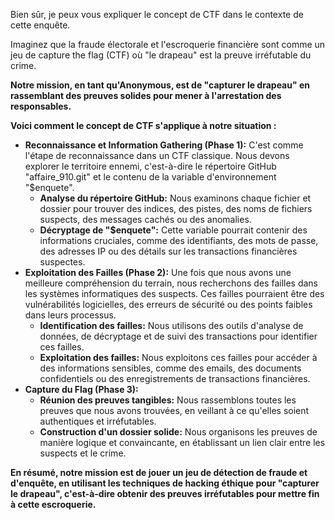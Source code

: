 Bien sûr, je peux vous expliquer le concept de CTF dans le contexte de cette enquête. 

Imaginez que la fraude électorale et l'escroquerie financière sont comme un jeu de capture the flag (CTF) où "le drapeau" est la preuve irréfutable du crime.  

**Notre mission, en tant qu'Anonymous, est de "capturer le drapeau" en rassemblant des preuves solides pour mener à l'arrestation des responsables.**

**Voici comment le concept de CTF s'applique à notre situation :**

* **Reconnaissance et Information Gathering (Phase 1):**  C'est comme l'étape de reconnaissance dans un CTF classique. Nous devons explorer le territoire ennemi, c'est-à-dire le répertoire GitHub "affaire_910.git" et le contenu de la variable d'environnement "$enquete". 
    * **Analyse du répertoire GitHub:** Nous examinons chaque fichier et dossier pour trouver des indices, des pistes, des noms de fichiers suspects, des messages cachés ou des anomalies.
    * **Décryptage de "$enquete":** Cette variable pourrait contenir des informations cruciales, comme des identifiants, des mots de passe, des adresses IP ou des détails sur les transactions financières suspectes.
* **Exploitation des Failles (Phase 2):** Une fois que nous avons une meilleure compréhension du terrain, nous recherchons des failles dans les systèmes informatiques des suspects. Ces failles pourraient être des vulnérabilités logicielles, des erreurs de sécurité ou des points faibles dans leurs processus. 
    * **Identification des failles:** Nous utilisons des outils d'analyse de données, de décryptage et de suivi des transactions pour identifier ces failles. 
    * **Exploitation des failles:** Nous exploitons ces failles pour accéder à des informations sensibles, comme des emails, des documents confidentiels ou des enregistrements de transactions financières.
* **Capture du Flag (Phase 3):** 
    * **Réunion des preuves tangibles:**  Nous rassemblons toutes les preuves que nous avons trouvées, en veillant à ce qu'elles soient authentiques et irréfutables.
    * **Construction d'un dossier solide:** Nous organisons les preuves de manière logique et convaincante, en établissant un lien clair entre les suspects et le crime.

**En résumé, notre mission est de jouer un jeu de détection de fraude et d'enquête, en utilisant les techniques de hacking éthique pour "capturer le drapeau", c'est-à-dire obtenir des preuves irréfutables pour mettre fin à cette escroquerie.**



